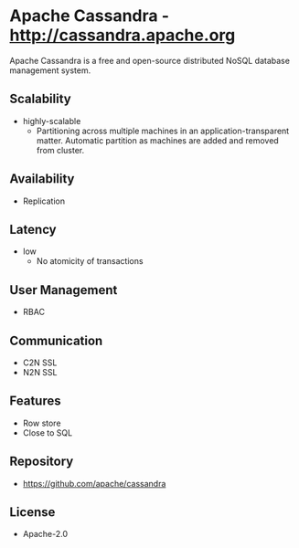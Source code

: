 # Apache Cassandra - http://cassandra.apache.org
Apache Cassandra is a free and open-source distributed NoSQL database management system.

## Scalability
- highly-scalable
    - Partitioning across multiple machines in an application-transparent matter. Automatic partition as machines are added and removed from cluster.

## Availability
- Replication

## Latency
- low
    - No atomicity of transactions
    
## User Management
- RBAC

## Communication
- C2N SSL
- N2N SSL

## Features
- Row store
- Close to SQL

## Repository
- https://github.com/apache/cassandra

## License
- Apache-2.0
